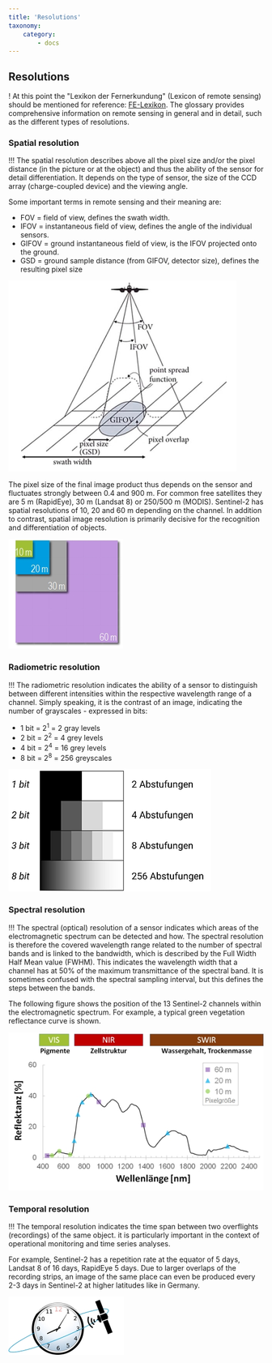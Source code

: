```yaml
---
title: 'Resolutions'
taxonomy:
    category:
        - docs
---
```


## Resolutions

! At this point the "Lexikon der Fernerkundung" (Lexicon of remote sensing) should be mentioned for reference: [FE-Lexikon](http://www.fe-lexikon.info/lexikon-a.htm#aufloesung). The glossary provides comprehensive information on remote sensing in general and in detail, such as the different types of resolutions.

### Spatial resolution
!!! The spatial resolution describes above all the pixel size and/or the pixel distance (in the picture or at the object) and thus the ability of the sensor for detail differentiation. It depends on the type of sensor, the size of the CCD array (charge-coupled device) and the viewing angle. 

Some important terms in remote sensing and their meaning are:
- FOV = field of view, defines the swath width.
- IFOV = instantaneous field of view, defines the angle of the individual sensors.
- GIFOV = ground instantaneous field of view, is the IFOV projected onto the ground.
- GSD = ground sample distance (from GIFOV, detector size), defines the resulting pixel size

![GIFOV & GSD](GIFOV_Jones&Vaughn_b.jpg?classes=caption "Important parameters in remote sensing. Source: Jones & Vaughn, 2010.")

The pixel size of the final image product thus depends on the sensor and fluctuates strongly between 0.4 and 900 m. For common free satellites they are 5 m (RapidEye), 30 m (Landsat 8) or 250/500 m (MODIS). Sentinel-2 has spatial resolutions of 10, 20 and 60 m depending on the channel. In addition to contrast, spatial image resolution is primarily decisive for the recognition and differentiation of objects.

![Pixel size](Räumliche_Auflösung.jpg?classes=caption "Different spatial resolutions for comparison.")

### Radiometric resolution
!!! The radiometric resolution indicates the ability of a sensor to distinguish between different intensities within the respective wavelength range of a channel. Simply speaking, it is the contrast of an image, indicating the number of grayscales - expressed in bits:
- 1 bit = 2<sup>1</sup> = 2 gray levels
- 2 bit = 2<sup>2</sup> = 4 grey levels
- 4 bit = 2<sup>4</sup> = 16 grey levels
- 8 bit = 2<sup>8</sup> = 256 greyscales

![One bit please](bitt.jpg?classes=caption "The radiometric resolution defines the sensitivity of the sensor, i.e. the contrast.")

### Spectral resolution
!!!  The spectral (optical) resolution of a sensor indicates which areas of the electromagnetic spectrum can be detected and how. The spectral resolution is therefore the covered wavelength range related to the number of spectral bands and is linked to the bandwidth, which is described by the Full Width Half Mean value (FWHM). This indicates the wavelength width that a channel has at 50% of the maximum transmittance of the spectral band. It is sometimes confused with the spectral sampling interval, but this defines the steps between the bands.

The following figure shows the position of the 13 Sentinel-2 channels within the electromagnetic spectrum. For example, a typical green vegetation reflectance curve is shown.

![Spectral curve & Sentinel-2 channels](Sentinel-2_bands_vegref.jpg?classes=caption "Position of the Sentinel-2-bands using the example of a typical reflectance curve of green vegetation. Curve: beech crown, sensor: AISA Eagle/Hawk, after Aberle, 2017.")

### Temporal resolution
!!! The temporal  resolution indicates the time span between two overflights (recordings) of the same object. it is particularly important in the context of operational monitoring and time series analyses.

For example, Sentinel-2 has a repetition rate at the equator of 5 days, Landsat 8 of 16 days, RapidEye 5 days. Due to larger overlaps of the recording strips, an image of the same place can even be produced every 2-3 days in Sentinel-2 at higher latitudes like in Germany.

![Tempus fugit](temp_Aufl.jpg)
